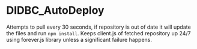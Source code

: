 # DIDBC_AutoDeploy
Attempts to pull every 30 seconds, if repository is out of date it will update the files and run `npm install`. Keeps client.js of fetched repository up 24/7 using forever.js library unless a significant failure happens.
